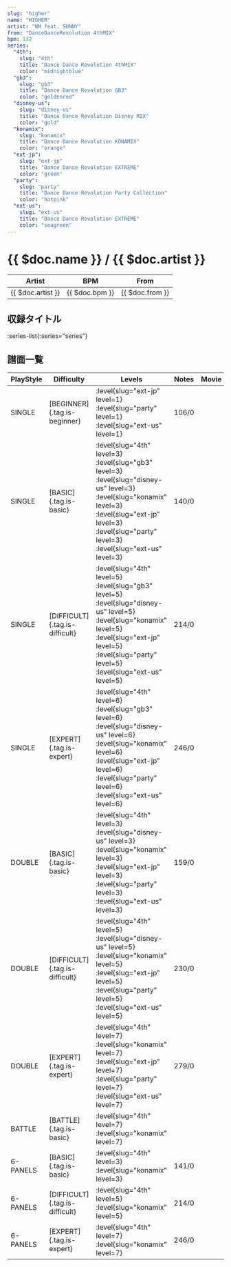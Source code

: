 ```yaml
---
slug: "higher"
name: "HIGHER"
artist: "NM feat. SUNNY"
from: "DanceDanceRevolution 4thMIX"
bpm: 132
series:
  "4th":
    slug: "4th"
    title: "Dance Dance Revolution 4thMIX"
    color: "midnightblue"
  "gb3":
    slug: "gb3"
    title: "Dance Dance Revolution GB3"
    color: "goldenrod"
  "disney-us":
    slug: "disney-us"
    title: "Dance Dance Revolution Disney MIX"
    color: "gold"
  "konamix":
    slug: "konamix"
    title: "Dance Dance Revolution KONAMIX"
    color: "orange"
  "ext-jp":
    slug: "ext-jp"
    title: "Dance Dance Revolution EXTREME"
    color: "green"
  "party":
    slug: "party"
    title: "Dance Dance Revolution Party Collection"
    color: "hotpink"
  "ext-us":
    slug: "ext-us"
    title: "Dance Dance Revolution EXTREME"
    color: "seagreen"
---
```


# {{ $doc.name }} / {{ $doc.artist }}

|Artist|BPM|From|
|------|---|----|
|{{ $doc.artist }}|{{ $doc.bpm }}|{{ $doc.from }}|

## 収録タイトル

:series-list{:series="series"}

## 譜面一覧

|PlayStyle|Difficulty|Levels|Notes|Movie|
|---------|----------|------|-----|-----|
|SINGLE|[BEGINNER]{.tag.is-beginner}|:level{slug="ext-jp" level=1} :level{slug="party" level=1} :level{slug="ext-us" level=1}|106/0||
|SINGLE|[BASIC]{.tag.is-basic}|:level{slug="4th" level=3} :level{slug="gb3" level=3} :level{slug="disney-us" level=3} :level{slug="konamix" level=3} :level{slug="ext-jp" level=3} :level{slug="party" level=3} :level{slug="ext-us" level=3}|140/0||
|SINGLE|[DIFFICULT]{.tag.is-difficult}|:level{slug="4th" level=5} :level{slug="gb3" level=5} :level{slug="disney-us" level=5} :level{slug="konamix" level=5} :level{slug="ext-jp" level=5} :level{slug="party" level=5} :level{slug="ext-us" level=5}|214/0||
|SINGLE|[EXPERT]{.tag.is-expert}|:level{slug="4th" level=6} :level{slug="gb3" level=6} :level{slug="disney-us" level=6} :level{slug="konamix" level=6} :level{slug="ext-jp" level=6} :level{slug="party" level=6} :level{slug="ext-us" level=6}|246/0||
|DOUBLE|[BASIC]{.tag.is-basic}|:level{slug="4th" level=3} :level{slug="disney-us" level=3} :level{slug="konamix" level=3} :level{slug="ext-jp" level=3} :level{slug="party" level=3} :level{slug="ext-us" level=3}|159/0||
|DOUBLE|[DIFFICULT]{.tag.is-difficult}|:level{slug="4th" level=5} :level{slug="disney-us" level=5} :level{slug="konamix" level=5} :level{slug="ext-jp" level=5} :level{slug="party" level=5} :level{slug="ext-us" level=5}|230/0||
|DOUBLE|[EXPERT]{.tag.is-expert}|:level{slug="4th" level=7} :level{slug="konamix" level=7} :level{slug="ext-jp" level=7} :level{slug="party" level=7} :level{slug="ext-us" level=7}|279/0||
|BATTLE|[BATTLE]{.tag.is-basic}|:level{slug="4th" level=7} :level{slug="konamix" level=7}|||
|6-PANELS|[BASIC]{.tag.is-basic}|:level{slug="4th" level=3} :level{slug="konamix" level=3}|141/0||
|6-PANELS|[DIFFICULT]{.tag.is-difficult}|:level{slug="4th" level=5} :level{slug="konamix" level=5}|214/0||
|6-PANELS|[EXPERT]{.tag.is-expert}|:level{slug="4th" level=7} :level{slug="konamix" level=7}|246/0||
